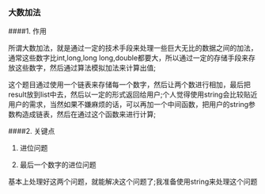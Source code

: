 ### 大数加法

####1. 作用

所谓大数加法，就是通过一定的技术手段来处理一些巨大无比的数据之间的加法，通常这些数字比int,long,long long,double都要大，所以通过一定的存储手段来存放这些数字，然后通过算法模拟加法来计算出值;

这个题目通过使用一个链表来存储每一个数字，然后让两个数进行相加，最后把result放到list中去，然后以一定的形式返回给用户;个人觉得使用string会比较贴近用户的需求，当然如果不嫌麻烦的话，可以再加一个中间函数，把用户的string参数构造成链表，然后在通过这个函数来进行计算;

####2. 关键点

1. 进位问题

2. 最后一个数字的进位问题

基本上处理好这两个问题，就能解决这个问题了;我准备使用string来处理这个问题
